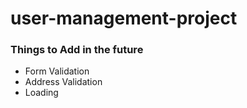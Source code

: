 # user-management-project

### Things to Add in the future

- Form Validation
- Address Validation
- Loading
